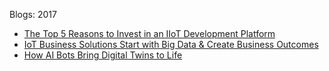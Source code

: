 Blogs: 2017

* [The Top 5 Reasons to Invest in an IIoT Development Platform](resources/faqs/external-content/blogs/2017/the-top-5-reasons-to-invest-in-an-iiot-development-platform.md)
* [IoT Business Solutions Start with Big Data & Create Business Outcomes](resources/faqs/external-content/blogs/2017/iot-business-solutions-start-with-big-data--create-business-outcomes.md)
* [How AI Bots Bring Digital Twins to Life](resources/faqs/external-content/blogs/2017/how-ai-bots-bring-digital-twins-to-life.md)
